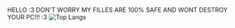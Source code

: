 HELLO :3 DON'T WORRY MY FILLES ARE 100% SAFE AND WONT DESTROY YOUR PC!!! :3
![Top Langs](https://github-readme-stats.vercel.app/api/top-langs/?username=xmaxrayx&theme=tokyonight)
